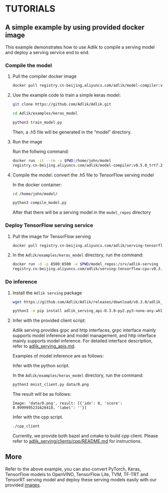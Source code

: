 # TUTORIALS

## A simple example by using provided docker image

This example demonstrates how to use Adlik to compile a serving model and deploy a serving service end to end.

### Compile the model

1. Pull the compiler docker image

    ```sh
    docker pull registry.cn-beijing.aliyuncs.com/adlik/model-compiler:v0.5.0_trt7.2.1.6_cuda11.0
    ```

2. Use the example code to train a simple keras model:

    ```sh
    git clone https://github.com/Adlik/Adlik.git

    cd Adlik/examples/keras_model
    
    python3 train_model.py
    ```

   Then, a .h5 file will be generated in the “model” directory.

3. Run the image

   Run the follwing command:

    ```sh
    docker run -it --rm -v $PWD:/home/john/model
    registry.cn-beijing.aliyuncs.com/adlik/model-compiler:v0.5.0_trt7.2.1.6_cuda11.0 bash
    ```

4. Compile the model: convert the .h5 file to TensorFlow serving model

   In the docker container:

    ```sh
    cd /home/john/model/

    python3 compile_model.py
    ```

   After that there will be a serving model in the `model_repos` directory

### Deploy TensorFlow serving service

1. Pull the image for TensorFlow serving

    ```sh
    docker pull registry.cn-beijing.aliyuncs.com/adlik/serving-tensorflow-cpu:v0.3.0
    ```

2. In the `Adlik/examples/keras_model` directory, run the command:

    ```sh
    docker run -d -p 8500:8500 -v $PWD/model_repos:/srv/adlik-serving
    registry.cn-beijing.aliyuncs.com/adlik/serving-tensorflow-cpu:v0.3.0
    ```

### Do inference

1. Install the `Adlik serving` package

    ```sh
    wget https://github.com/Adlik/Adlik/releases/download/v0.3.0/adlik_serving_api-0.3.0-py2.py3-none-any.whl

    python3 -m pip install adlik_serving_api-0.3.0-py2.py3-none-any.whl
    ```

2. Infer with the provided client script:

   Adlik serving provides grpc and http interfaces, grpc interface mainly supports model inference and model management,
   and http interface mainly supports model inference. For detailed interface description, refer to [adlik_serving_apis.md](adlik_serving/clients/adlik_serving_apis.md).

   Examples of model inference are as follows:

   Infer with the python script.

   In the `Adlik/examples/keras_model` directory, run the command:

    ```sh
    python3 mnist_client.py data/0.png
    ```

   The result will be as follows:

    ```text
    Image: 'data/0.png', result: [{'idx': 0, 'score': 0.9999995231628418, 'label': ''}]
    ```

   Infer with the cpp script.

    ```sh
    ./cpp_client
    ```

   Currently, we provide both bazel and cmake to build cpp client. Please refer to
   [adlik_serving/clients/cpp/README.md](adlik_serving/clients/cpp/README.md) for instructions.

## More

Refer to the above example, you can also convert PyTorch, Keras, TensorFlow models to OpenVINO, TensorFlow Lite, TVM,
TF-TRT and TensorRT serving model and deploy these serving models easily with our provided [images](README.md#Docker-images).
